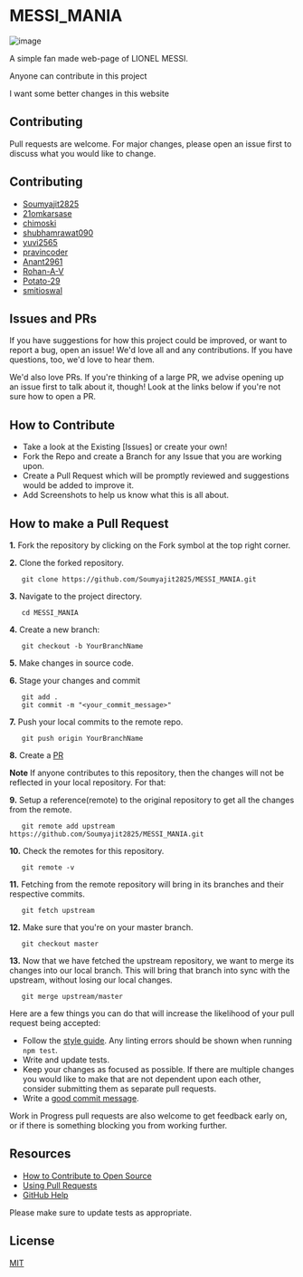 # MESSI_MANIA

![image](https://user-images.githubusercontent.com/104025165/194740457-54703d68-0e60-4f8e-961e-538e3866a7ef.png)

A simple fan made web-page of LIONEL MESSI.

Anyone can contribute in this project

I want some better changes in this website

## Contributing
Pull requests are welcome. For major changes, please open an issue first to discuss what you would like to change.
## Contributing
* [Soumyajit2825](https://github.com/Soumyajit2825)
* [21omkarsase](https://github.com/21omkarsase)
* [chimoski](https://github.com/chimoski)
* [shubhamrawat090](https://github.com/shubhamrawat090)
* [yuvi2565](https://github.com/yuvi2565)
* [pravincoder](https://github.com/pravincoder)
* [Anant2961](https://github.com/Anant2961)
* [Rohan-A-V](https://github.com/Rohan-A-V)
* [Potato-29](https://github.com/Potato-29)
* [smitioswal](https://github.com/smitioswal)


## Issues and PRs

If you have suggestions for how this project could be improved, or want to report a bug, open an issue! We'd love all and any contributions. If you have questions, too, we'd love to hear them.

We'd also love PRs. If you're thinking of a large PR, we advise opening up an issue first to talk about it, though! Look at the links below if you're not sure how to open a PR.

## How to Contribute

- Take a look at the Existing [Issues] or create your own!
- Fork the Repo and create a Branch for any Issue that you are working upon.
- Create a Pull Request which will be promptly reviewed and suggestions would be added to improve it.
- Add Screenshots to help us know what this is all about.

## How to make a Pull Request

**1.** Fork the repository by clicking on the Fork symbol at the top right corner.

**2.** Clone the forked repository.
```
   git clone https://github.com/Soumyajit2825/MESSI_MANIA.git
```

**3.** Navigate to the project directory.
```
   cd MESSI_MANIA
```

**4.** Create a new branch:
```
   git checkout -b YourBranchName
```

**5.** Make changes in source code.

**6.** Stage your changes and commit

```
   git add .
   git commit -m "<your_commit_message>"
```

**7.** Push your local commits to the remote repo.

```
   git push origin YourBranchName
```

**8.** Create a [PR](https://help.github.com/en/github/collaborating-with-issues-and-pull-requests/creating-a-pull-request)

**Note** If anyone contributes to this repository, then the changes will not be reflected in your local repository. For that:

**9.** Setup a reference(remote) to the original repository to get all the changes from the remote.
```
   git remote add upstream https://github.com/Soumyajit2825/MESSI_MANIA.git
```

**10.** Check the remotes for this repository.
```
   git remote -v
```

**11.** Fetching from the remote repository will bring in its branches and their respective commits.
```
   git fetch upstream
```

**12.** Make sure that you're on your master branch.
```
   git checkout master
```

**13.** Now that we have fetched the upstream repository, we want to merge its changes into our local branch. This will bring that branch into sync with the upstream, without losing our local changes.
```
   git merge upstream/master
```

Here are a few things you can do that will increase the likelihood of your pull request being accepted:

- Follow the [style guide](https://gist.github.com/lisawolderiksen/a7b99d94c92c6671181611be1641c733). Any linting errors should be shown when running `npm test`.
- Write and update tests.
- Keep your changes as focused as possible. If there are multiple changes you would like to make that are not dependent upon each other, consider submitting them as separate pull requests.
- Write a [good commit message](http://tbaggery.com/2008/04/19/a-note-about-git-commit-messages.html).

Work in Progress pull requests are also welcome to get feedback early on, or if there is something blocking you from working further.

## Resources

- [How to Contribute to Open Source](https://opensource.guide/how-to-contribute/)
- [Using Pull Requests](https://help.github.com/articles/about-pull-requests/)
- [GitHub Help](https://help.github.com)

Please make sure to update tests as appropriate.

## License
[MIT](https://choosealicense.com/licenses/mit/)
